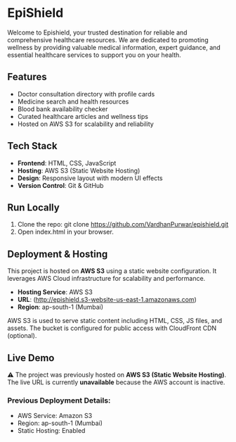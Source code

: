 # EpiShield
Welcome to Epishield, your trusted destination for reliable and comprehensive healthcare resources. We are dedicated to promoting wellness by providing valuable medical information, expert guidance, and essential healthcare services to support you on your health.

##  Features

- Doctor consultation directory with profile cards
- Medicine search and health resources
- Blood bank availability checker
- Curated healthcare articles and wellness tips
- Hosted on AWS S3 for scalability and reliability

## Tech Stack

- **Frontend**: HTML, CSS, JavaScript
- **Hosting**: AWS S3 (Static Website Hosting)
- **Design**: Responsive layout with modern UI effects
- **Version Control**: Git & GitHub

## Run Locally

1. Clone the repo:
git clone https://github.com/VardhanPurwar/epishield.git
2. Open index.html in your browser.

## Deployment & Hosting

This project is hosted on **AWS S3** using a static website configuration. It leverages AWS Cloud infrastructure for scalability and performance.

- **Hosting Service**: AWS S3
- **URL**: (http://epishield.s3-website-us-east-1.amazonaws.com)
- **Region**: ap-south-1 (Mumbai)

AWS S3 is used to serve static content including HTML, CSS, JS files, and assets. The bucket is configured for public access with CloudFront CDN (optional).

## Live Demo

⚠️ The project was previously hosted on **AWS S3 (Static Website Hosting)**.  
The live URL is currently **unavailable** because the AWS account is inactive.

### Previous Deployment Details:
- AWS Service: Amazon S3
- Region: ap-south-1 (Mumbai)
- Static Hosting: Enabled
